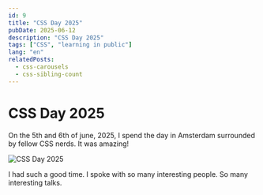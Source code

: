 ```yaml
---
id: 9
title: "CSS Day 2025"
pubDate: 2025-06-12
description: "CSS Day 2025"
tags: ["CSS", "learning in public"]
lang: "en"
relatedPosts:
  - css-carousels
  - css-sibling-count
---
```


# CSS Day 2025

On the 5th and 6th of june, 2025, I spend the day in Amsterdam surrounded by fellow CSS nerds. It was amazing!

![CSS Day 2025](/images/cssday2025.jpg)

I had such a good time. I spoke with so many interesting people. So many interesting talks. 